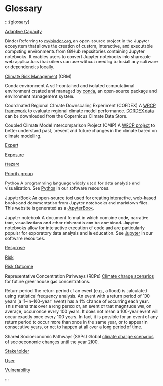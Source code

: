 Glossary
=======================

:::{glossary}

[Adaptive Capacity](#framework-term-adaptivecapacity)

Binder
 Referring to [mybinder.org](https://mybinder.org), an open-source project in the Jupyter ecosystem that allows the creation of custom, interactive, and executable computing environments from GitHub repositories containing Jupyter notebooks. It enables users to convert Jupyter notebooks into shareable web applications that others can use without needing to install any software or dependencies locally.

[Climate Risk Management](#framework-term-crm) (CRM)

Conda environment
 A self-contained and isolated computational environment created and managed by [conda](https://docs.conda.io/en/latest/), an open-source package and environment management system.

Coordinated Regional Climate Downscaling Experiment (CORDEX)
 A [WRCP framework](https://cordex.org/) to evaluate regional climate model performance. [CORDEX data](https://confluence.ecmwf.int/display/CKB/CORDEX%3A+Regional+climate+projections) can be downloaded from the Copernicus Climate Data Store.

Coupled Climate Model Intercomparison Project (CMIP)
 A [WRCP project](https://wcrp-cmip.org/) to better understand past, present and future changes in the climate based on climate modelling.

[Expert](#framework-term-expert)

[Exposure](#framework-term-exposure)

[Hazard](#framework-term-hazard)

[Priority group](#framework-term-prioritygroup)

Python
 A programming language widely used for data analysis and visualization.
 See [Python](software.md#python) in our software resources.

JupyterBook
 An open-source tool used for creating interactive, web-based books and documentation from Jupyter notebooks and markdown files. This website is generated as a [JupyterBook](https://jupyterbook.org/).

Jupyter notebook
 A document format in which combine code, narrative text, visualizations and other rich media can be combined.
 Jupyter notebooks allow for interactive execution of code and are particularly popular for exploratory data analysis and in education.
 See [Jupyter](software.md#jupyter) in our software resources.

[Response](#framework-term-response)

[Risk](#framework-term-risk)

[Risk Outcome](#framework-term-riskoutcome)

Representative Concentration Pathways (RCPs)
 [Climate change scenarios](#framework-climatechangescenarios) for future greenhouse gas concentrations.

Return period
 The return period of an event (e.g., a flood) is calculated using statistical frequency analysis. An event with a return period of 100 years (a ‘1–in–100-year’ event) has a 1% chance of occurring each year. This means that over a long period of, an event of that magnitude will, on average, occur once every 100 years. It does not mean a 100-year event will occur exactly once every 100 years. In fact, it is possible for an event of any return period to occur more than once in the same year, or to appear in consecutive years, or not to happen at all over a long period of time.

Shared Socioeconomic Pathways (SSPs)
 Global [climate change scenarios](#framework-climatechangescenarios) of socioeconomic changes until the year 2100.

[Stakeholder](#framework-term-stakeholder)

[User](#framework-term-user)

[Vulnerability](#framework-term-vulnerability)

:::
